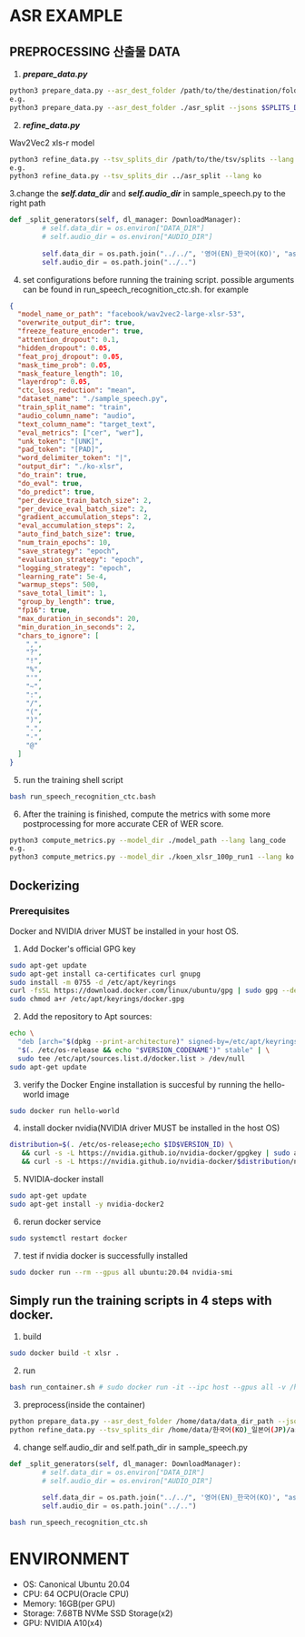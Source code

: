 # ASR EXAMPLE

## PREPROCESSING 산출물 DATA

1. **_prepare_data.py_**

```bash
python3 prepare_data.py --asr_dest_folder /path/to/the/destination/folder --jsons /path/to/the/folder/containing/jsons --ratio 1
e.g.
python3 prepare_data.py --asr_dest_folder ./asr_split --jsons $SPLITS_DIR
```

2. **_refine_data.py_**

Wav2Vec2 xls-r model

```bash
python3 refine_data.py --tsv_splits_dir /path/to/the/tsv/splits --lang lang_code # ko en ja zh
e.g.
python3 refine_data.py --tsv_splits_dir ../asr_split --lang ko
```

3.change the **_self.data_dir_** and **_self.audio_dir_** in sample_speech.py to the right path

```python
def _split_generators(self, dl_manager: DownloadManager):
        # self.data_dir = os.environ["DATA_DIR"]
        # self.audio_dir = os.environ["AUDIO_DIR"]
        
        self.data_dir = os.path.join("../../", '영어(EN)_한국어(KO)', "asr_split") # set the asr_split path generated from prepare_data.py
        self.audio_dir = os.path.join("../..") 
```

4. set configurations before running the training script. possible arguments can be found in run_speech_recognition_ctc.sh. for example

```json
{
  "model_name_or_path": "facebook/wav2vec2-large-xlsr-53",
  "overwrite_output_dir": true,
  "freeze_feature_encoder": true,
  "attention_dropout": 0.1,
  "hidden_dropout": 0.05,
  "feat_proj_dropout": 0.05,
  "mask_time_prob": 0.05,
  "mask_feature_length": 10,
  "layerdrop": 0.05,
  "ctc_loss_reduction": "mean",
  "dataset_name": "./sample_speech.py",
  "train_split_name": "train",
  "audio_column_name": "audio",
  "text_column_name": "target_text",
  "eval_metrics": ["cer", "wer"],
  "unk_token": "[UNK]",
  "pad_token": "[PAD]",
  "word_delimiter_token": "|",
  "output_dir": "./ko-xlsr",
  "do_train": true,
  "do_eval": true,
  "do_predict": true,
  "per_device_train_batch_size": 2,
  "per_device_eval_batch_size": 2,
  "gradient_accumulation_steps": 2,
  "eval_accumulation_steps": 2,
  "auto_find_batch_size": true,
  "num_train_epochs": 10,
  "save_strategy": "epoch",
  "evaluation_strategy": "epoch",
  "logging_strategy": "epoch",
  "learning_rate": 5e-4,
  "warmup_steps": 500,
  "save_total_limit": 1,
  "group_by_length": true,
  "fp16": true,
  "max_duration_in_seconds": 20,
  "min_duration_in_seconds": 2,
  "chars_to_ignore": [
    ",",
    "?",
    "!",
    "%",
    "'",
    "~",
    ":",
    "/",
    "(",
    ")",
    ".",
    "·",
    "@"
  ]
}
```

5. run the training shell script
```bash
bash run_speech_recognition_ctc.bash
```

6. After the training is finished, compute the metrics with some more postprocessing for more accurate CER of WER score.
```bash
python3 compute_metrics.py --model_dir ./model_path --lang lang_code
e.g.
python3 compute_metrics.py --model_dir ./koen_xlsr_100p_run1 --lang ko
```


## Dockerizing
### Prerequisites
Docker and NVIDIA driver MUST be installed in your host OS. 
1. Add Docker's official GPG key
```bash
sudo apt-get update
sudo apt-get install ca-certificates curl gnupg
sudo install -m 0755 -d /etc/apt/keyrings
curl -fsSL https://download.docker.com/linux/ubuntu/gpg | sudo gpg --dearmor -o /etc/apt/keyrings/docker.gpg
sudo chmod a+r /etc/apt/keyrings/docker.gpg
```
2. Add the repository to Apt sources:
```bash
echo \
  "deb [arch="$(dpkg --print-architecture)" signed-by=/etc/apt/keyrings/docker.gpg] https://download.docker.com/linux/ubuntu \
  "$(. /etc/os-release && echo "$VERSION_CODENAME")" stable" | \
  sudo tee /etc/apt/sources.list.d/docker.list > /dev/null
sudo apt-get update
```
3. verify the Docker Engine installation is succesful by running the hello-world image
```bash
sudo docker run hello-world
```
4. install docker nvidia(NVIDIA driver MUST be installed in the host OS)
```bash
distribution=$(. /etc/os-release;echo $ID$VERSION_ID) \
   && curl -s -L https://nvidia.github.io/nvidia-docker/gpgkey | sudo apt-key add - \
   && curl -s -L https://nvidia.github.io/nvidia-docker/$distribution/nvidia-docker.list | sudo tee /etc/apt/sources.list.d/nvidia-docker.list
```
5. NVIDIA-docker install
```bash
sudo apt-get update
sudo apt-get install -y nvidia-docker2
```
6. rerun docker service
```bash
sudo systemctl restart docker
```
7. test if nvidia docker is successfully installed
```bash
sudo docker run --rm --gpus all ubuntu:20.04 nvidia-smi
```
## Simply run the training scripts in 4 steps with docker. 
1. build 
```bash
sudo docker build -t xlsr .
```
2. run
```bash
bash run_container.sh # sudo docker run -it --ipc host --gpus all -v /home/ubuntu/data:/home/data -v /home/ubuntu/ASR_XLSR/scripts:/home/scripts xlsr bash
``` 
3. preprocess(inside the container)
```bash
python prepare_data.py --asr_dest_folder /home/data/data_dir_path --jsons /home/data/data_dir_path --lang lang_code --ratio 1 # python prepare_data.py --asr_dest_folder /home/data/SourceLang(lang_code)_TargetLang(lang_code)
python refine_data.py --tsv_splits_dir /home/data/한국어(KO)_일본어(JP)/asr_split --lang ko # python refine_data.py --tsv_splits_dir /home/data/SourceLang(lang_code)_TargetLang(lang_code)/asr_split --lang (lang_code)
```
4. change self.audio_dir and self.path_dir in sample_speech.py

```python
def _split_generators(self, dl_manager: DownloadManager):
        # self.data_dir = os.environ["DATA_DIR"]
        # self.audio_dir = os.environ["AUDIO_DIR"]
        
        self.data_dir = os.path.join("../../", '영어(EN)_한국어(KO)', "asr_split") # set the asr_split path generated from prepare_data.py
        self.audio_dir = os.path.join("../..") 
```

```bash
bash run_speech_recognition_ctc.sh
```
# ENVIRONMENT
- OS: Canonical Ubuntu 20.04 
- CPU: 64 OCPU(Oracle CPU)
- Memory: 16GB(per GPU)
- Storage: 7.68TB NVMe SSD Storage(x2)
- GPU: NVIDIA A10(x4)
